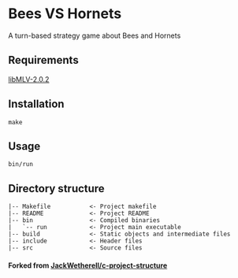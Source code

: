 # Bees VS Hornets

A turn-based strategy game about Bees and Hornets

## Requirements

[libMLV-2.0.2](http://www-igm.univ-mlv.fr/~boussica/mlv/api/French/html/index.html)

## Installation

`make`

## Usage

`bin/run`

## Directory structure
```
|-- Makefile           <- Project makefile
|-- README             <- Project README
|-- bin                <- Compiled binaries
|   `-- run            <- Project main executable
|-- build              <- Static objects and intermediate files
|-- include            <- Header files
|-- src                <- Source files
```

#### Forked from [JackWetherell/c-project-structure](https://github.com/JackWetherell/c-project-structure)

